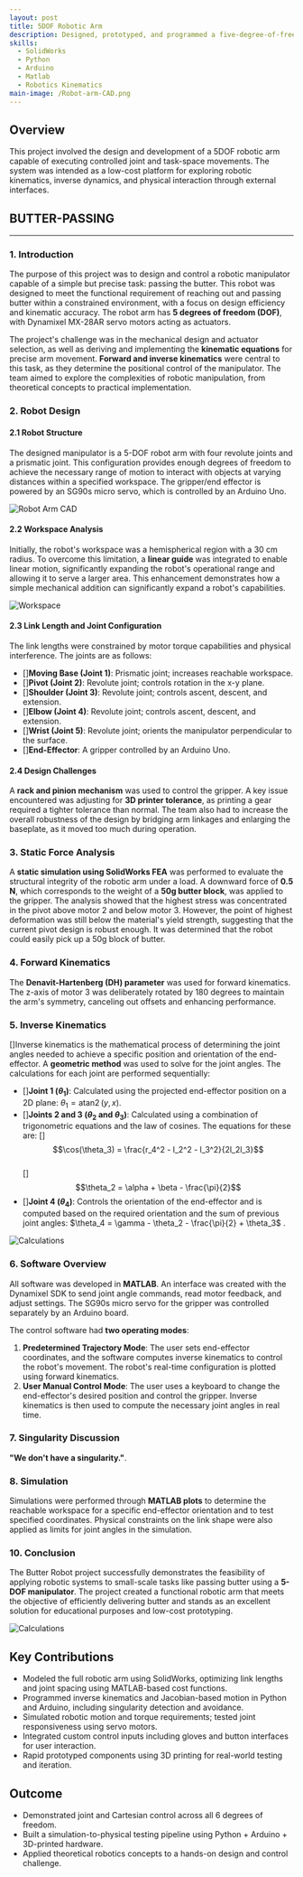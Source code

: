 ```yaml
---
layout: post
title: 5DOF Robotic Arm
description: Designed, prototyped, and programmed a five-degree-of-freedom robotic arm with inverse kinematics, trajectory planning, and real-time control.
skills:
  - SolidWorks
  - Python
  - Arduino
  - Matlab
  - Robotics Kinematics
main-image: /Robot-arm-CAD.png
---
```


## Overview

This project involved the design and development of a 5DOF robotic arm capable of executing controlled joint and task-space movements. The system was intended as a low-cost platform for exploring robotic kinematics, inverse dynamics, and physical interaction through external interfaces.


## **BUTTER-PASSING**
***
### 1. Introduction
The purpose of this project was to design and control a robotic manipulator capable of a simple but precise task: passing the butter. This robot was designed to meet the functional requirement of reaching out and passing butter within a constrained environment, with a focus on design efficiency and kinematic accuracy. The robot arm has **5 degrees of freedom (DOF)**, with Dynamixel MX-28AR servo motors acting as actuators.

The project's challenge was in the mechanical design and actuator selection, as well as deriving and implementing the **kinematic equations** for precise arm movement. **Forward and inverse kinematics** were central to this task, as they determine the positional control of the manipulator. The team aimed to explore the complexities of robotic manipulation, from theoretical concepts to practical implementation.

### 2. Robot Design
#### 2.1 Robot Structure
The designed manipulator is a 5-DOF robot arm with four revolute joints and a prismatic joint. This configuration provides enough degrees of freedom to achieve the necessary range of motion to interact with objects at varying distances within a specified workspace. The gripper/end effector is powered by an SG90s micro servo, which is controlled by an Arduino Uno.

![Robot Arm CAD](/Robot-arm-CAD2.png)


#### 2.2 Workspace Analysis
Initially, the robot's workspace was a hemispherical region with a 30 cm radius. To overcome this limitation, a **linear guide** was integrated to enable linear motion, significantly expanding the robot's operational range and allowing it to serve a larger area. This enhancement demonstrates how a simple mechanical addition can significantly expand a robot's capabilities. 

![Workspace](/Workspace.png)

#### 2.3 Link Length and Joint Configuration
The link lengths were constrained by motor torque capabilities and physical interference. The joints are as follows:
* []**Moving Base (Joint 1)**: Prismatic joint; increases reachable workspace.
* []**Pivot (Joint 2)**: Revolute joint; controls rotation in the x-y plane.
* []**Shoulder (Joint 3)**: Revolute joint; controls ascent, descent, and extension.
* []**Elbow (Joint 4)**: Revolute joint; controls ascent, descent, and extension.
* []**Wrist (Joint 5)**: Revolute joint; orients the manipulator perpendicular to the surface.
* []**End-Effector**: A gripper controlled by an Arduino Uno.

#### 2.4 Design Challenges
A **rack and pinion mechanism** was used to control the gripper. A key issue encountered was adjusting for **3D printer tolerance**, as printing a gear required a tighter tolerance than normal. The team also had to increase the overall robustness of the design by bridging arm linkages and enlarging the baseplate, as it moved too much during operation.

### 3. Static Force Analysis
A **static simulation using SolidWorks FEA** was performed to evaluate the structural integrity of the robotic arm under a load. A downward force of **0.5 N**, which corresponds to the weight of a **50g butter block**, was applied to the gripper. 
The analysis showed that the highest stress was concentrated in the pivot above motor 2 and below motor 3. However, the point of highest deformation was still below the material's yield strength, suggesting that the current pivot design is robust enough. It was determined that the robot could easily pick up a 50g block of butter.

### 4. Forward Kinematics
The **Denavit-Hartenberg (DH) parameter** was used for forward kinematics. The z-axis of motor 3 was deliberately rotated by 180 degrees to maintain the arm's symmetry, canceling out offsets and enhancing performance.

### 5. Inverse Kinematics
[]Inverse kinematics is the mathematical process of determining the joint angles needed to achieve a specific position and orientation of the end-effector. A **geometric method** was used to solve for the joint angles. The calculations for each joint are performed sequentially:
* []**Joint 1 ($\theta_1$)**: Calculated using the projected end-effector position on a 2D plane: $\theta_1 = \operatorname{atan2}(y, x)$.
* []**Joints 2 and 3 ($\theta_2$ and $\theta_3$)**: Calculated using a combination of trigonometric equations and the law of cosines. The equations for these are:
    []$$\cos(\theta_3) = \frac{r_4^2 - l_2^2 - l_3^2}{2l_2l_3}$$  
    []$$\theta_2 = \alpha + \beta - \frac{\pi}{2}$$  
* []**Joint 4 ($\theta_4$)**: Controls the orientation of the end-effector and is computed based on the required orientation and the sum of previous joint angles: $\theta_4 = \gamma - \theta_2 - \frac{\pi}{2} + \theta_3$ .

![Calculations](/Inverse-kinematics.png)

### 6. Software Overview
All software was developed in **MATLAB**. An interface was created with the Dynamixel SDK to send joint angle commands, read motor feedback, and adjust settings. The SG90s micro servo for the gripper was controlled separately by an Arduino board.

The control software had **two operating modes**:
1. **Predetermined Trajectory Mode**: The user sets end-effector coordinates, and the software computes inverse kinematics to control the robot's movement. The robot's real-time configuration is plotted using forward kinematics.
2. **User Manual Control Mode**: The user uses a keyboard to change the end-effector's desired position and control the gripper. Inverse kinematics is then used to compute the necessary joint angles in real time.

### 7. Singularity Discussion
**"We don't have a singularity."**.

### 8. Simulation
Simulations were performed through **MATLAB plots** to determine the reachable workspace for a specific end-effector orientation and to test specified coordinates. Physical constraints on the link shape were also applied as limits for joint angles in the simulation.


### 10. Conclusion
The Butter Robot project successfully demonstrates the feasibility of applying robotic systems to small-scale tasks like passing butter using a **5-DOF manipulator**. The project created a functional robotic arm that meets the objective of efficiently delivering butter and stands as an excellent solution for educational purposes and low-cost prototyping.

![Calculations](/butter-passing.png)

## Key Contributions

- Modeled the full robotic arm using SolidWorks, optimizing link lengths and joint spacing using MATLAB-based cost functions.
- Programmed inverse kinematics and Jacobian-based motion in Python and Arduino, including singularity detection and avoidance.
- Simulated robotic motion and torque requirements; tested joint responsiveness using servo motors.
- Integrated custom control inputs including gloves and button interfaces for user interaction.
- Rapid prototyped components using 3D printing for real-world testing and iteration.

## Outcome

- Demonstrated joint and Cartesian control across all 6 degrees of freedom.
- Built a simulation-to-physical testing pipeline using Python + Arduino + 3D-printed hardware.
- Applied theoretical robotics concepts to a hands-on design and control challenge.


